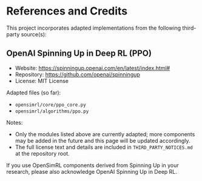 # References and Credits

This project incorporates adapted implementations from the following third-party source(s):

## OpenAI Spinning Up in Deep RL (PPO)

- Website: https://spinningup.openai.com/en/latest/index.html#
- Repository: https://github.com/openai/spinningup
- License: MIT License

Adapted files (so far):
- `opensimrl/core/ppo_core.py`
- `opensimrl/algorithms/ppo.py`

Notes:
- Only the modules listed above are currently adapted; more components may be added in the future and this page will be updated accordingly.
- The full license text and details are included in `THIRD_PARTY_NOTICES.md` at the repository root.

If you use OpenSimRL components derived from Spinning Up in your research, please also acknowledge OpenAI Spinning Up in Deep RL.
